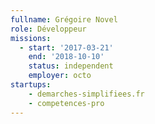 ```yaml
---
fullname: Grégoire Novel
role: Développeur
missions:
  - start: '2017-03-21'
    end: '2018-10-10'
    status: independent
    employer: octo
startups:
    - demarches-simplifiees.fr
    - competences-pro
---
```


